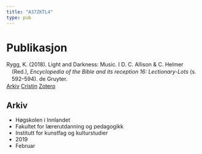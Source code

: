 ```yaml
---
title: "A37ZKTL4"
type: pub
---
```

<h1>Publikasjon</h1>
<article id="csl-bib-container-A37ZKTL4" class="csl-bib-container">
  <div class="csl-bib-body" style="line-height: 1.35; padding-left: 1em; text-indent:-1em;">
  <div class="csl-entry">Rygg, K. (2018). Light and Darkness: Music. I D. C. Allison &amp; C. Helmer (Red.), <i>Encyclopedia of the Bible and its reception 16: Lectionary-Lots</i> (s. 592&#x2013;594). de Gruyter.</div>
</div>
  <div class="csl-bib-buttons">
    <a href="#taxonomy-article-A37ZKTL4" class="csl-bib-button">Arkiv</a>
    <a href="https://app.cristin.no/results/show.jsf?id=1676481" alt="Cristin URL" class="csl-bib-button">Cristin</a>
    <a href="http://zotero.org/groups/5402882/items/A37ZKTL4" alt="Zotero URL" class="csl-bib-button">Zotero</a>
  </div>
  <div id="csl-bib-meta-container-A37ZKTL4"></div>
</article>
<div id="csl-bib-meta-A37ZKTL4" class="csl-bib-meta">
  <article id="taxonomy-article-A37ZKTL4" class="taxonomy-article">
    <h1>Arkiv</h1>
    <ul>
      <li>Høgskolen i Innlandet</li>
      <li>Fakultet for lærerutdanning og pedagogikk</li>
      <li>Institutt for kunstfag og kulturstudier</li>
      <li>2019</li>
      <li>Februar</li>
    </ul>
  </article>
</div>
